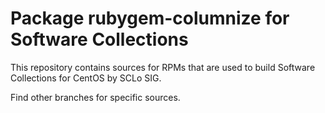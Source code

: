 # Package rubygem-columnize for Software Collections

This repository contains sources for RPMs that are used
to build Software Collections for CentOS by SCLo SIG.

Find other branches for specific sources.
